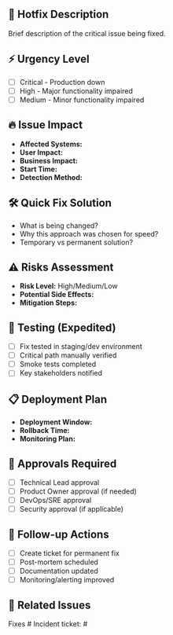 ## 🚨 Hotfix Description
Brief description of the critical issue being fixed.

## ⚡ Urgency Level
- [ ] Critical - Production down
- [ ] High - Major functionality impaired
- [ ] Medium - Minor functionality impaired

## 🔥 Issue Impact
- **Affected Systems:** 
- **User Impact:** 
- **Business Impact:** 
- **Start Time:** 
- **Detection Method:** 

## 🛠️ Quick Fix Solution
- What is being changed?
- Why this approach was chosen for speed?
- Temporary vs permanent solution?

## ⚠️ Risks Assessment
- **Risk Level:** High/Medium/Low
- **Potential Side Effects:** 
- **Mitigation Steps:** 

## 🧪 Testing (Expedited)
- [ ] Fix tested in staging/dev environment
- [ ] Critical path manually verified
- [ ] Smoke tests completed
- [ ] Key stakeholders notified

## 📋 Deployment Plan
- **Deployment Window:** 
- **Rollback Time:** 
- **Monitoring Plan:** 

## 👥 Approvals Required
- [ ] Technical Lead approval
- [ ] Product Owner approval (if needed)
- [ ] DevOps/SRE approval
- [ ] Security approval (if applicable)

## 🔄 Follow-up Actions
- [ ] Create ticket for permanent fix
- [ ] Post-mortem scheduled
- [ ] Documentation updated
- [ ] Monitoring/alerting improved

## 🔗 Related Issues
Fixes #
Incident ticket: #